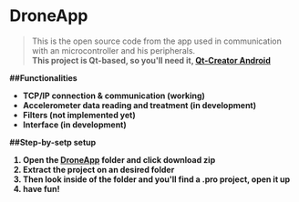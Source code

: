# DroneApp 
>This is the open source code from the app used in communication with an microcontroller and his peripherals.
<br><strong>This project is Qt-based, so you'll need it, [Qt-Creator Android](https://www.youtube.com/watch?v=q-BFeL9HHEk)

##Functionalities
* TCP/IP connection & communication (working)
* Accelerometer data reading and treatment (in development)
* Filters (not implemented yet)
* Interface (in development)

##Step-by-setp setup
1) Open the [DroneApp](https://github.com/igorfel/DroneApp/tree/master/DroneApp) folder and click download zip<br>
2) Extract the project on an desired folder<br>
3) Then look inside of the folder and you'll find a .pro project, open it up<br>
4) have fun!<br>
